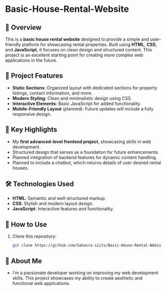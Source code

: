 # Basic-House-Rental-Website

## 🌟 Overview
This is a **basic house rental website** designed to provide a simple and user-friendly platform for showcasing rental properties. Built using **HTML**, **CSS**, and **JavaScript**, it focuses on clean design and structured content. This project is an excellent starting point for creating more complex web applications in the future.

## 📂 Project Features
- **Static Sections**: Organized layout with dedicated sections for property listings, contact information, and more.
- **Modern Styling**: Clean and minimalistic design using CSS.
- **Interactive Elements**: Basic JavaScript for added functionality.
- **Mobile-Friendly Layout** (planned): Future updates will include a fully responsive design.

## 🎯 Key Highlights
- My **first advanced-level frontend project**, showcasing skills in web development.
- Structured design that serves as a foundation for future enhancements.
- Planned integration of backend features for dynamic content handling.
- Planned to include a chatbot, which returns details of user desired rental houses.

## 🛠️ Technologies Used
- **HTML**: Semantic and well-structured markup.
- **CSS**: Stylish and modern layout design.
- **JavaScript**: Interactive features and functionality.

## 🚀 How to Use
1. Clone this repository:
   ```bash
   git clone https://github.com/Sahasra-iiits/Basic-House-Rental-Website.git

## 🌟 About Me
- I'm a passionate developer working on improving my web development skills. This project showcases my ability to create aesthetic and functional web applications.
